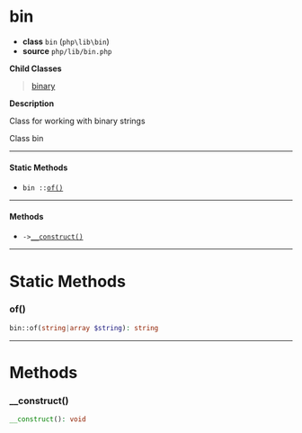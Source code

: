 # bin

- **class** `bin` (`php\lib\bin`)
- **source** `php/lib/bin.php`

**Child Classes**

> [binary](https://github.com/jphp-compiler/jphp/blob/master/jphp-runtime/api-docs/classes/php/lib/binary.md)

**Description**

Class for working with binary strings

Class bin

---

#### Static Methods

- `bin ::`[`of()`](#method-of)

---

#### Methods

- `->`[`__construct()`](#method-__construct)

---
# Static Methods

<a name="method-of"></a>

### of()
```php
bin::of(string|array $string): string
```

---
# Methods

<a name="method-__construct"></a>

### __construct()
```php
__construct(): void
```
